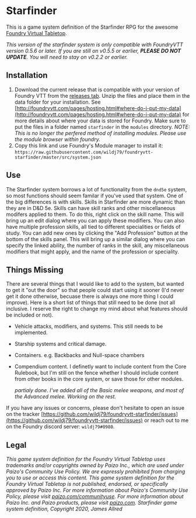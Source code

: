 # Starfinder

This is a game system definition of the Starfinder RPG for the awesome [Foundry Virtual Tabletop](http://foundryvtt.com/).

_This version of the starfinder system is only compatible with FoundryVTT version 0.5.6 or later. If you are still on v0.5.5 or earlier, **PLEASE DO NOT UPDATE**. You will need to stay on v0.2.2 or earlier._

## Installation
1. Download the current release that is compatible with your version of Foundry VTT from the [releases tab](https://github.com/wildj79/foundryvtt-starfinder/releases). Unzip the files and place them in the data folder for your installation. See [http://foundryvtt.com/pages/hosting.html#where-do-i-put-my-data](http://foundryvtt.com/pages/hosting.html#where-do-i-put-my-data) for more details about where your data is stored for Foundry. Make sure to put the files in a folder named `starfinder` in the `modules` directory. _NOTE: This is no longer the perfered method of installing modules. Please use the module browser within foundry._
2. Copy this link and use Foundry's Module manager to install it: `https://raw.githubusercontent.com/wildj79/foundryvtt-starfinder/master/src/system.json`

## Use

The Starfinder system borrows a lot of functionality from the `dnd5e` system, so most functions should seem familar if you've used that system. One of the big differences is with skills. Skills in Starfinder are more dynamic than they are in D&D 5e. Skills can have skill ranks and other miscellaneous modifers applied to them. To do this, right click on the skill name. This will bring up an edit dialog where you can apply these modifiers. You can also have multiple profession skills, all tied to different specialities or fields of study. You can add new ones by clicking the "Add Profession" button at the bottom of the skills panel. This will bring up a similar dialog where you can specify the linked ability, the number of ranks in the skill, any miscellaneous modifiers that might apply, and the name of the profession or speciality. 

## Things Missing

There are several things that I would like to add to the system, but wanted to get it "out the door" so that people could start using it sooner (I'd never get it done otherwise, becuase there is always one more thing I could improve). Here is a short list of things that still need to be done (not all inclusive. I reserve the right to change my mind about what features should be included or not).

* Vehicle attacks, modifiers, and systems. This still needs to be implemented.
* Starship systems and critical damage.
* Containers. e.g. Backbacks and Null-space chambers
* Compendium content. I definetly want to include content from the Core Rulebook, but I'm still on the fence whether I should include content from other books in the core system, or save those for other modules.

   _partialy done. I've added all of the Basic melee weapons, and most of the Advanced melee. Working on the rest._

If you have any issues or concerns, please don't hesitate to open an issue on the tracker [https://github.com/wildj79/foundryvtt-starfinder/issues](https://github.com/wildj79/foundryvtt-starfinder/issues) or reach out to me on the Foundry discord server: `wildj79#0980`.

## Legal

_This game system definition for the Foundry Virtual Tabletop uses trademarks and/or copyrights owned by Paizo Inc., which are used under Paizo's Community Use Policy. We are expressly prohibited from charging you to use or access this content. This game system definition for the Foundry Virtual Tabletop is not published, endorsed, or specifically approved by Paizo Inc. For more information about Paizo's Community Use Policy, please visit [paizo.com/communityuse](paizo.com/communityuse). For more information about Paizo Inc. and Paizo products, please visit [paizo.com](paizo.com)._
_Starfinder game system definition, Copyright 2020, James Allred_
